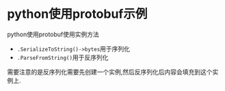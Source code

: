 # python使用protobuf示例

python使用protobuf使用实例方法

+ `.SerializeToString()->bytes`用于序列化
+ `.ParseFromString()`用于反序列化

需要注意的是反序列化需要先创建一个实例,然后反序列化后内容会填充到这个实例上.
